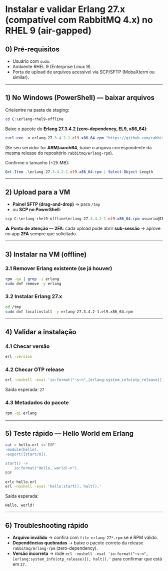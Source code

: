# Instalar e validar **Erlang 27.x (compatível com RabbitMQ 4.x)** no RHEL 9 (air-gapped)

## 0) Pré-requisitos
- Usuário com `sudo`.
- Ambiente RHEL 9 (Enterprise Linux 9).
- Porta de upload de arquivos acessível via SCP/SFTP (MobaXterm ou similar).

---

## 1) No Windows (PowerShell) — baixar arquivos

Crie/entre na pasta de staging:
```powershell
cd C:\erlang-rhel9-offline
```

Baixe o pacote do **Erlang 27.3.4.2 (zero-dependency, EL9, x86_64)**:
```powershell
curl.exe -o erlang-27.3.4.2-1.el9.x86_64.rpm "https://github.com/rabbitmq/erlang-rpm/releases/download/v27.3.4.2/erlang-27.3.4.2-1.el9.x86_64.rpm"
```

(Se seu servidor for **ARM/aarch64**, baixe o arquivo correspondente da mesma release do repositório `rabbitmq/erlang-rpm`).

Confirme o tamanho (~25 MB):
```powershell
Get-Item .\erlang-27.3.4.2-1.el9.x86_64.rpm | Select-Object Length
```

---

## 2) Upload para a VM

- **Painel SFTP (drag-and-drop)** → para `/tmp`  
- ou **SCP no PowerShell**:
```powershell
scp C:\erlang-rhel9-offline\erlang-27.3.4.2-1.el9.x86_64.rpm usuario@IP_DO_SERVIDOR:/tmp/
```

⚠️ **Ponto de atenção — 2FA**: cada upload pode abrir **sub-sessão** → aprove no app **2FA** sempre que solicitado.

---

## 3) Instalar na VM (offline)

### 3.1 Remover Erlang existente (se já houver)
```bash
rpm -qa | grep -i erlang
sudo dnf remove -y erlang
```

### 3.2 Instalar Erlang 27.x
```bash
cd /tmp
sudo dnf localinstall -y erlang-27.3.4.2-1.el9.x86_64.rpm
```

---

## 4) Validar a instalação

### 4.1 Checar versão
```bash
erl -version
```

### 4.2 Checar OTP release
```bash
erl -noshell -eval 'io:format("~s~n",[erlang:system_info(otp_release)]), halt().'
```
Saída esperada: `27`

### 4.3 Metadados do pacote
```bash
rpm -qi erlang
```

---

## 5) Teste rápido — Hello World em Erlang

```bash
cat > hello.erl <<'EOF'
-module(hello).
-export([start/0]).

start() ->
    io:format("Hello, world!~n").
EOF

erlc hello.erl
erl -noshell -eval 'hello:start(), halt().'
```
Saída esperada:
```
Hello, world!
```

---

## 6) Troubleshooting rápido
- **Arquivo inválido** → confira com `file erlang-27*.rpm` se é RPM válido.  
- **Dependências quebradas** → baixe o pacote correto da release `rabbitmq/erlang-rpm` (zero-dependency).  
- **Versão incorreta** → rode `erl -noshell -eval 'io:format("~s~n",[erlang:system_info(otp_release)]), halt().'` para confirmar que está em `27`.  
